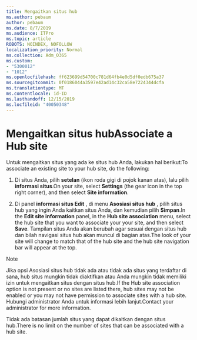```yaml
---
title: Mengaitkan situs hub
ms.author: pebaum
author: pebaum
ms.date: 8/7/2019
ms.audience: ITPro
ms.topic: article
ROBOTS: NOINDEX, NOFOLLOW
localization_priority: Normal
ms.collection: Adm_O365
ms.custom:
- "5300012"
- "1012"
ms.openlocfilehash: ff623699d54700c781d64fb4e0d5df0edb675a37
ms.sourcegitcommit: 0f0186044a3597e42ad14c32ca58e7224344dcfa
ms.translationtype: MT
ms.contentlocale: id-ID
ms.lasthandoff: 12/15/2019
ms.locfileid: "40050348"
---
```

# <a name="associate-a-hub-site"></a><span data-ttu-id="7cf30-102">Mengaitkan situs hub</span><span class="sxs-lookup"><span data-stu-id="7cf30-102">Associate a Hub site</span></span>

<span data-ttu-id="7cf30-103">Untuk mengaitkan situs yang ada ke situs hub Anda, lakukan hal berikut:</span><span class="sxs-lookup"><span data-stu-id="7cf30-103">To associate an existing site to your hub site, do the following:</span></span>
  
1. <span data-ttu-id="7cf30-104">Di situs Anda, pilih **setelan** (ikon roda gigi di pojok kanan atas), lalu pilih **informasi situs**.</span><span class="sxs-lookup"><span data-stu-id="7cf30-104">On your site, select **Settings** (the gear icon in the top right corner), and then select **Site information**.</span></span>

2. <span data-ttu-id="7cf30-105">Di panel **informasi situs Edit** , di menu **Asosiasi situs hub** , pilih situs hub yang ingin Anda kaitkan situs Anda, dan kemudian pilih **Simpan**.</span><span class="sxs-lookup"><span data-stu-id="7cf30-105">In the **Edit site information** panel, in the **Hub site association** menu, select the hub site that you want to associate your your site, and then select **Save**.</span></span> <span data-ttu-id="7cf30-106">Tampilan situs Anda akan berubah agar sesuai dengan situs hub dan bilah navigasi situs hub akan muncul di bagian atas.</span><span class="sxs-lookup"><span data-stu-id="7cf30-106">The look of your site will change to match that of the hub site and the hub site navigation bar will appear at the top.</span></span>

 > [!Note]
><span data-ttu-id="7cf30-107">Jika opsi Asosiasi situs hub tidak ada atau tidak ada situs yang terdaftar di sana, hub situs mungkin tidak diaktifkan atau Anda mungkin tidak memiliki izin untuk mengaitkan situs dengan situs hub.</span><span class="sxs-lookup"><span data-stu-id="7cf30-107">If the Hub site association option is not present or no sites are listed there, hub sites may not be enabled or you may not have permission to associate sites with a hub site.</span></span> <span data-ttu-id="7cf30-108">Hubungi administrator Anda untuk informasi lebih lanjut.</span><span class="sxs-lookup"><span data-stu-id="7cf30-108">Contact your administrator for more information.</span></span>
>
><span data-ttu-id="7cf30-109">Tidak ada batasan jumlah situs yang dapat dikaitkan dengan situs hub.</span><span class="sxs-lookup"><span data-stu-id="7cf30-109">There is no limit on the number of sites that can be associated with a hub site.</span></span>
  